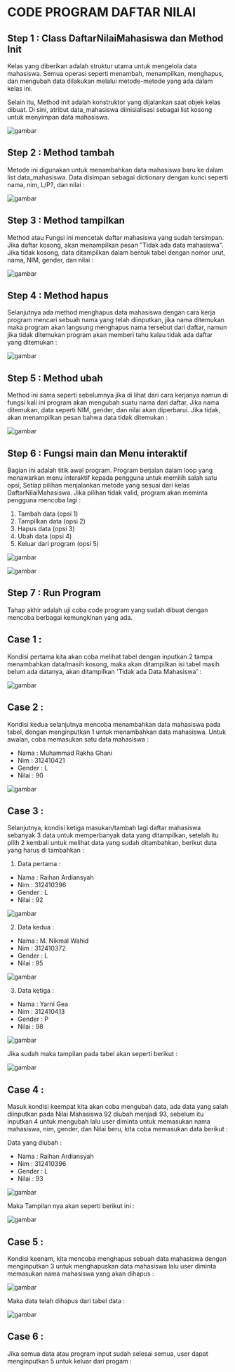 # CODE PROGRAM DAFTAR NILAI

## Step 1 : Class DaftarNilaiMahasiswa dan Method Init

Kelas yang diberikan adalah struktur utama untuk mengelola data mahasiswa. Semua operasi seperti menambah, menampilkan, menghapus, dan mengubah data dilakukan melalui metode-metode yang ada dalam kelas ini.

Selain itu, Method init adalah konstruktor yang dijalankan saat objek kelas dibuat. Di sini, atribut data_mahasiswa diinisialisasi sebagai list kosong untuk menyimpan data mahasiswa.

![gambar](https://github.com/M-Rakha/labpy08/blob/9f7489b18edbc9b44140fce14fafb9f531703fd3/Cuplikan%20layar%202024-12-09%20185341.png)

## Step 2 : Method tambah

Metode ini digunakan untuk menambahkan data mahasiswa baru ke dalam list data_mahasiswa. Data disimpan sebagai dictionary dengan kunci seperti nama, nim, L/P?, dan nilai :

![gambar](https://github.com/M-Rakha/labpy08/blob/053c6aea8191e0ac95c3353c0043ccda3c468677/Cuplikan%20layar%202024-12-09%20185634.png)

## Step 3 : Method tampilkan

Method atau Fungsi ini mencetak daftar mahasiswa yang sudah tersimpan. Jika daftar kosong, akan menampilkan pesan "Tidak ada data mahasiswa". Jika tidak kosong, data ditampilkan dalam bentuk tabel dengan nomor urut, nama, NIM, gender, dan nilai :

![gambar](https://github.com/M-Rakha/labpy08/blob/1b8553ab492ce8cc8e51e7f9ef8b60008ce117e1/Cuplikan%20layar%202024-12-09%20190045.png)

## Step 4 : Method hapus

Selanjutnya ada method menghapus data mahasiswa dengan cara kerja program mencari sebuah nama yang telah diinputkan, jika nama ditemukan maka program akan langsung menghapus nama tersebut dari daftar, namun jika tidak ditemukan program akan memberi tahu kalau tidak ada daftar yang ditemukan :

![gambar](https://github.com/M-Rakha/labpy08/blob/6e96b588344512a69ff23f890446b2f0815018f7/Cuplikan%20layar%202024-12-09%20190349.png)

## Step 5 : Method ubah

Method ini sama seperti sebelumnya jika di lihat dari cara kerjanya namun di fungsi kali ini program akan mengubah suatu nama dari daftar, Jika nama ditemukan, data seperti NIM, gender, dan nilai akan diperbarui. Jika tidak, akan menampilkan pesan bahwa data tidak ditemukan :

![gambar](https://github.com/M-Rakha/labpy08/blob/6086af0bac87a45f36a5f1a935e6b1afd7c7b142/Cuplikan%20layar%202024-12-09%20190540.png)

## Step 6 : Fungsi main dan Menu interaktif

Bagian ini adalah titik awal program. Program berjalan dalam loop yang menawarkan menu interaktif kepada pengguna untuk memilih salah satu opsi, Setiap pilihan menjalankan metode yang sesuai dari kelas DaftarNilaiMahasiswa. Jika pilihan tidak valid, program akan meminta pengguna mencoba lagi :

1. Tambah data (opsi 1)
2. Tampilkan data (opsi 2)
3. Hapus data (opsi 3)
4. Ubah data (opsi 4)
5. Keluar dari program (opsi 5)

![gambar](https://github.com/M-Rakha/labpy08/blob/3f6651744b4f2237cb0f67e4fc77213f5ed4fc19/Cuplikan%20layar%202024-12-09%20190828.png)

![gambar](https://github.com/M-Rakha/labpy08/blob/76e694277aecd1cc7786e6b9eef26e82300b89c9/Cuplikan%20layar%202024-12-09%20190912.png)

## Step 7 : Run Program

Tahap akhir adalah uji coba code program yang sudah dibuat dengan mencoba berbagai kemungkinan yang ada.

## Case 1 :

Kondisi pertama kita akan coba melihat tabel dengan inputkan 2 tampa menambahkan data/masih kosong, maka akan ditampilkan isi tabel masih belum ada datanya, akan ditampilkan 'Tidak ada Data Mahasiswa' :

![gambar](https://github.com/M-Rakha/labpy08/blob/1a845d8821544c6ea1a0d46aa43bac0852b12492/Cuplikan%20layar%202024-12-09%20191258.png)

## Case 2 :

Kondisi kedua selanjutnya mencoba menambahkan data mahasiswa pada tabel, dengan menginputkan 1 untuk menambahkan data mahasiswa. Untuk awalan, coba memasukan satu data mahasiswa :

- Nama : Muhammad Rakha Ghani
- Nim : 312410421
- Gender : L
- Nilai : 90

![gambar](https://github.com/M-Rakha/labpy08/blob/553aca6e2bc3d225d6c91a8b45504faceaefdc62/Cuplikan%20layar%202024-12-09%20191634.png)

## Case 3 :

Selanjutnya, kondisi ketiga masukan/tambah lagi daftar mahasiswa sebanyak 3 data untuk memperbanyak data yang ditampilkan, setelah itu pilih 2 kembali untuk melihat data yang sudah ditambahkan, berikut data yang harus di tambahkan :

1. Data pertama :
- Nama : Raihan Ardiansyah
- Nim : 312410396
- Gender : L
- Nilai : 92

![gambar](https://github.com/M-Rakha/labpy08/blob/81ccc4a52d7a36363c7cd01ee732ec6f1db92901/Cuplikan%20layar%202024-12-09%20192057.png)

2. Data kedua :
- Nama : M. Nikmal Wahid
- Nim : 312410372
- Gender : L
- Nilai : 95

![gambar](https://github.com/M-Rakha/labpy08/blob/9c9ff10f7f132397ed9637c7ec6c4c3bc6f1e904/Cuplikan%20layar%202024-12-09%20192625.png)

3. Data ketiga :
- Nama : Yarni Gea
- Nim : 312410413
- Gender : P
- Nilai : 98

![gambar](https://github.com/M-Rakha/labpy08/blob/cc5522a9aeb3d8b7b0e319718649b4a577b5e478/Cuplikan%20layar%202024-12-09%20193119.png)

Jika sudah maka tampilan pada tabel akan seperti berikut :

![gambar](https://github.com/M-Rakha/labpy08/blob/8fbc2af7961af0ec0ae1bf6de62af233672d5dd2/Cuplikan%20layar%202024-12-09%20193315.png)

## Case 4 :

Masuk kondisi keempat kita akan coba mengubah data, ada data yang salah diinputkan pada Nilai Mahasiswa 92 diubah menjadi 93, sebelum itu inputkan 4 untuk mengubah lalu user diminta untuk memasukan nama mahasiswa, nim, gender, dan Nilai beru, kita coba memasukan data berikut :

Data yang diubah :
- Nama : Raihan Ardiansyah
- Nim : 312410396
- Gender : L
- Nilai : 93

![gambar](https://github.com/M-Rakha/labpy08/blob/232bb648f2077646dc8a215c440bade77a6da084/Cuplikan%20layar%202024-12-09%20193720.png)

Maka Tampilan nya akan seperti berikut ini :

![gambar](https://github.com/M-Rakha/labpy08/blob/431ff3968f36d05ac7438dd99135084642f44fe4/Cuplikan%20layar%202024-12-09%20193933.png)

## Case 5 :

Kondisi keenam, kita mencoba menghapus sebuah data mahasiswa dengan menginputkan 3 untuk menghapuskan data mahasiswa lalu user diminta memasukan nama mahasiswa yang akan dihapus :

![gambar](https://github.com/M-Rakha/labpy08/blob/c0b430af97568a5d8674170c351f60ef661fd0ec/Cuplikan%20layar%202024-12-09%20194613.png)

Maka data telah dihapus dari tabel data :

![gambar](https://github.com/M-Rakha/labpy08/blob/5704346a1633846011524fcccc228c000cbc6b9b/Cuplikan%20layar%202024-12-09%20194629.png)

## Case 6 :

Jika semua data atau program input sudah selesai semua, user dapat menginputkan 5 untuk keluar dari progam :





